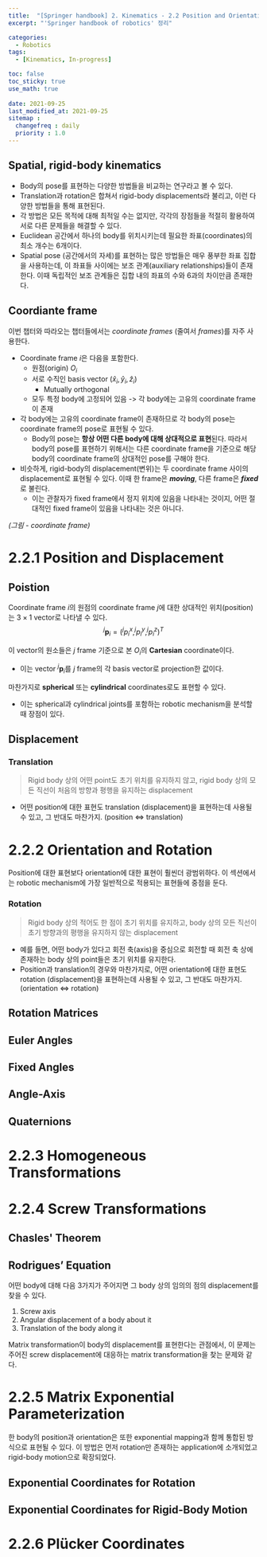 ```yaml
---
title:  "[Springer handbook] 2. Kinematics - 2.2 Position and Orientation Representation"
excerpt: "'Springer handbook of robotics' 정리"

categories:
  - Robotics
tags:
  - [Kinematics, In-progress]

toc: false
toc_sticky: true
use_math: true
 
date: 2021-09-25
last_modified_at: 2021-09-25
sitemap :
  changefreq : daily
  priority : 1.0
---
```


## Spatial, rigid-body kinematics
* Body의 pose를 표현하는 다양한 방법들을 비교하는 연구라고 볼 수 있다. 
* Translation과 rotation은 합쳐서 rigid-body displacements라 불리고, 이런 다양한 방법들을 통해 표현된다. 
* 각 방법은 모든 목적에 대해 최적일 수는 없지만, 각각의 장점들을 적절히 활용하여 서로 다른 문제들을 해결할 수 있다. 
* Euclidean 공간에서 하나의 body를 위치시키는데 필요한 좌표(coordinates)의 최소 개수는 6개이다. 
* Spatial pose (공간에서의 자세)를 표현하는 많은 방법들은 매우 풍부한 좌표 집합을 사용하는데, 이 좌표들 사이에는 보조 관계(auxiliary relationships)들이 존재한다. 이때 독립적인 보조 관계들은 집합 내의 좌표의 수와 6과의 차이만큼 존재한다.  

## Coordiante frame
이번 챕터와 따라오는 챕터들에서는 *coordinate frames* (줄여서 *frames*)를 자주 사용한다. 
* Coordinate frame *i*은 다음을 포함한다. 
  * 원점(origin) $O_i$
  * 서로 수직인 basis vector $(\hat{x}_i, \hat{y}_i, \hat{z}_i)$ 
    * Mutually orthogonal
  * 모두 특정 body에 고정되어 있음 -> 각 body에는 고유의 coordinate frame이 존재 
* 각 body에는 고유의 coordinate frame이 존재하므로 각 body의 pose는 coordinate frame의 pose로 표현될 수 있다. 
  * Body의 pose는 **항상 어떤 다른 body에 대해 상대적으로 표현**된다. 따라서 body의 pose를 표현하기 위해서는 다른 coordinate frame을 기준으로 해당 body의 coordinate frame의 상대적인 pose를 구해야 한다.  
* 비슷하게, rigid-body의 displacement(변위)는 두 coordinate frame 사이의 displacement로 표현될 수 있다. 이때 한 frame은 ***moving***, 다른 frame은 ***fixed***로 불린다. 
  * 이는 관찰자가 fixed frame에서 정지 위치에 있음을 나타내는 것이지, 어떤 절대적인 fixed frame이 있음을 나타내는 것은 아니다. 

*(그림 - coordinate frame)*

# 2.2.1 Position and Displacement

## Poistion
Coordinate frame *i*의 원점의 coordinate frame *j*에 대한 상대적인 위치(position)는 $3 \times 1$ vector로 나타낼 수 있다. 
$$^{j}\mathbf{p}_{i}=(^{j}p_i^x, ^{j}p_i^y, ^{j}p_i^z)^T$$

이 vector의 원소들은 *j* frame 기준으로 본 $O_i$의 **Cartesian** coordinate이다.
* 이는 vector $^{j}\mathbf{p}_{i}$를 *j* frame의 각 basis vector로 projection한 값이다. 

마찬가지로 **spherical** 또는 **cylindrical** coordinates로도 표현할 수 있다. 
* 이는 spherical과 cylindrical joints를 포함하는 robotic mechanism을 분석할 때 장점이 있다.

## Displacement
### **Translation**
> Rigid body 상의 어떤 point도 초기 위치를 유지하지 않고, rigid body 상의 모든 직선이 처음의 방향과 평행을 유지하는 displacement    

* 어떤 position에 대한 표현도 translation (displacement)을 표현하는데 사용될 수 있고, 그 반대도 마찬가지. (position $\Leftrightarrow$ translation)

# 2.2.2 Orientation and Rotation
Position에 대한 표현보다 orientation에 대한 표현이 훨씬더 광범위하다. 이 섹션에서는 robotic mechanism에 가장 일반적으로 적용되는 표현들에 중점을 둔다.


### **Rotation**
> Rigid body 상의 적어도 한 점이 초기 위치를 유지하고, body 상의 모든 직선이 초기 방향과의 평행을 유지하지 않는 displacement    

* 예를 들면, 어떤 body가 있다고 회전 축(axis)을 중심으로 회전할 때 회전 축 상에 존재하는 body 상의 point들은 초기 위치를 유지한다. 
* Position과 translation의 경우와 마찬가지로, 어떤 orientation에 대한 표현도 rotation (displacement)을 표현하는데 사용될 수 있고, 그 반대도 마찬가지. (orientation $\Leftrightarrow$ rotation)


## Rotation Matrices

## Euler Angles

## Fixed Angles

## Angle-Axis

## Quaternions

# 2.2.3 Homogeneous Transformations

# 2.2.4 Screw Transformations

## Chasles' Theorem

## Rodrigues’ Equation
어떤 body에 대해 다음 3가지가 주어지면 그 body 상의 임의의 점의 displacement를 찾을 수 있다. 
1) Screw axis 
2) Angular displacement of a body about it 
3) Translation of the body along it 

Matrix transformation이 body의 displacement를 표현한다는 관점에서, 이 문제는 주어진 screw displacement에 대응하는 matrix transformation을 찾는 문제와 같다. 

 
# 2.2.5 Matrix Exponential Parameterization
한 body의 position과 orientation은 또한 exponential mapping과 함께 통합된 방식으로 표현될 수 있다. 이 방법은 먼저 rotation만 존재하는 application에 소개되었고 rigid-body motion으로 확장되었다. 

## Exponential Coordinates for Rotation

## Exponential Coordinates for Rigid-Body Motion

# 2.2.6 Plücker Coordinates